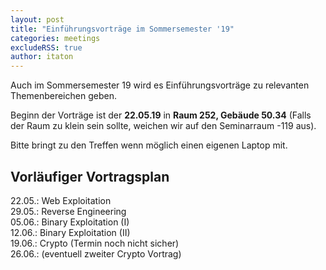 ```yaml
---
layout: post
title: "Einführungsvorträge im Sommersemester '19"
categories: meetings
excludeRSS: true
author: itaton
---
```


Auch im Sommersemester 19 wird es Einführungsvorträge zu relevanten Themenbereichen geben.

Beginn der Vorträge ist der **22.05.19** in **Raum 252, Gebäude 50.34** (Falls der Raum zu klein sein sollte, weichen wir auf den Seminarraum -119 aus).

Bitte bringt zu den Treffen wenn möglich einen eigenen Laptop mit.

## Vorläufiger Vortragsplan
22.05.: Web Exploitation  
29.05.: Reverse Engineering  
05.06.: Binary Exploitation (I)  
12.06.: Binary Exploitation (II)  
19.06.: Crypto  (Termin noch nicht sicher)  
26.06.: (eventuell zweiter Crypto Vortrag)  
